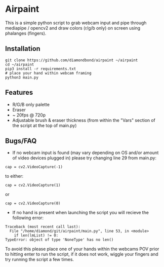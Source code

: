 # Airpaint
This is a simple python script to grab webcam input and pipe through mediapipe / opencv2 and draw colors (r/g/b only) on screen using phalanges (fingers).

## Installation
```
git clone https://github.com/diamondbond/airpaint ~/airpaint
cd ~/airpaint
pip3 install -r requirements.txt
# place your hand within webcam framing
python3 main.py
```

## Features
- R/G/B only palette
- Eraser
- ~ 20fps @ 720p
- Adjustable brush & eraser thickness (from within the "Vars" section of the script at the top of main.py)

## Bugs/FAQ
- If no webcam input is found (may vary depending on OS and/or amount of video devices plugged in) please try changing line 29 from main.py:
```
cap = cv2.VideoCapture(-1)
```
to either:
```
cap = cv2.VideoCapture(1)
```
or
```
cap = cv2.VideoCapture(0)
```
- If no hand is present when launching the script you will recieve the following error:
```
Traceback (most recent call last):
  File "/home/diamond/git/airpaint/main.py", line 53, in <module>
    if len(lmList) != 0:
TypeError: object of type 'NoneType' has no len()
```
To avoid this please place one of your hands within the webcams POV prior to hitting enter to run the script, if it does not work, wiggle your fingers and try running the script a few times.
